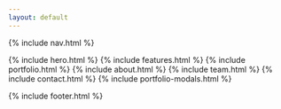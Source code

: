 ```yaml
---
layout: default
---
```

{% include nav.html %}

{% include hero.html %}
{% include features.html %}
{% include portfolio.html %}
{% include about.html %}
{% include team.html %}
{% include contact.html %}
{% include portfolio-modals.html %}

{% include footer.html %}